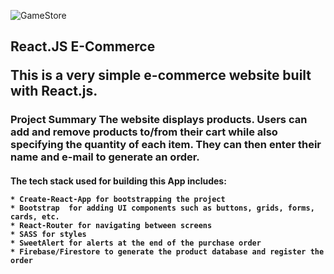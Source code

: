 
![GameStore](https://user-images.githubusercontent.com/69521058/109593300-71cd8980-7aef-11eb-92c1-1dadff869982.gif)

<h2>React.JS E-Commerce

<p>This is a very simple e-commerce website built with React.js.

<h3>Project Summary
The website displays products. Users can add and remove products to/from their cart while also specifying the quantity of each item. They can then enter their name and e-mail to generate an order.

<h4>The tech stack used for building this App includes:
  
  
    * Create-React-App for bootstrapping the project
    * Bootstrap  for adding UI components such as buttons, grids, forms, cards, etc.
    * React-Router for navigating between screens
    * SASS for styles
    * SweetAlert for alerts at the end of the purchase order
    * Firebase/Firestore to generate the product database and register the order



